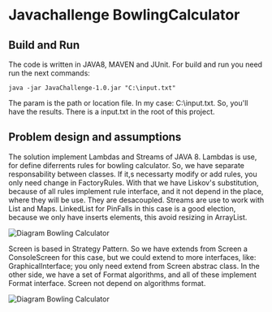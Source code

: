 # Javachallenge BowlingCalculator
## Build and Run

The code is written in JAVA8, MAVEN and JUnit. For build and run you need run the next commands:

```mvn package
java -jar JavaChallenge-1.0.jar "C:\input.txt"
```

The param is the path or location file. In my case: C:\input.txt. So, you'll have the results.
There is a input.txt in the root of this project.

## Problem design and assumptions

The solution implement Lambdas and Streams of JAVA 8. Lambdas is use, for define diferrents rules for bowling calculator. 
So, we have separate responsability between classes. If it,s necessarty modify or add rules, you only need change in FactoryRules.
With that we have Liskov's substitution, because of all rules implement rule interface, and it not depend in the place, where they will be use.
They are desacoupled. Streams are use to work with List and Maps. 
LinkedList for PinFalls in this case is a good election, because we only have inserts elements, this avoid resizing in ArrayList.


![Diagram Bowling Calculator](https://github.com/shuraG/javachallenge/tree/master/resources/diagram_bowling_calculator.png "Diagram Bowling Calculator")

Screen is based in Strategy Pattern. So we have extends from Screen a ConsoleScreen for this case, but we could extend to more interfaces, like:
GraphicalInterface; you only need extend from Screen abstrac class. In the other side, we have a set of Format algorithms, and all of these implement Format
interface. Screen not depend on algorithms format.

![Diagram Bowling Calculator](https://github.com/shuraG/javachallenge/tree/master/resources/diagram_screen.png "Diagram Bowling Calculator")




